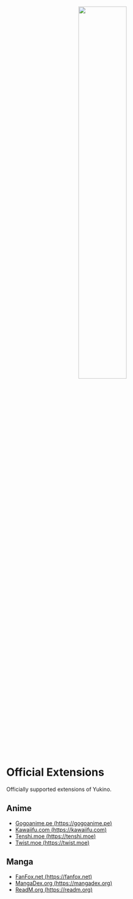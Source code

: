 <br />

<p align="center">
    <img src="https://github.com/yukino-app/yukino/raw/next/media/large.png" width="50%">
</p>

# Official Extensions

Officially supported extensions of Yukino.

## Anime

* [Gogoanime.pe (https://gogoanime.pe)](./extensions/anime/gogoanime_pe/gogoanime_pe.ht)
* [Kawaiifu.com (https://kawaiifu.com)](./extensions/anime/kawaiifu_com/kawaiifu_com.ht)
* [Tenshi.moe (https://tenshi.moe)](./extensions/anime/tenshi_moe/tenshi_moe.ht)
* [Twist.moe (https://twist.moe)](./extensions/anime/twist_moe/twist_moe.ht)

## Manga

* [FanFox.net (https://fanfox.net)](./extensions/manga/fanfox_net/fanfox_net.ht)
* [MangaDex.org (https://mangadex.org)](./extensions/manga/mangadex_org/mangadex_org.ht)
* [ReadM.org (https://readm.org)](./extensions/manga/readm_org/readm_org.ht)